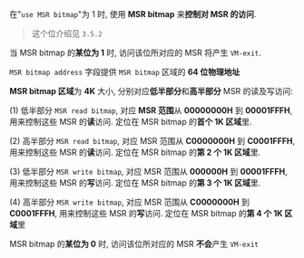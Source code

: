 
在"`use MSR bitmap`"为 1 时, 使用 **MSR bitmap** 来**控制对 MSR 的访问**.

> 这个位介绍见 `3.5.2`

当 MSR bitmap 的**某位为 1** 时, 访问该位所对应的 MSR 将产生 `VM-exit`.

`MSR bitmap address` 字段提供 `MSR bitmap` 区域的 **64 位物理地址**

**MSR bitmap 区域**为 **4K** 大小, 分别对应**低半部分**和**高半部分** MSR 的读及写访问:

(1) 低半部分 `MSR read bitmap`, 对应 **MSR 范围**从 **00000000H** 到 **00001FFFH**, 用来控制这些 MSR 的**读**访问. 定位在 MSR bitmap 的**首个 1K 区域**里.

(2) 高半部分 `MSR read bitmap`, 对应 MSR 范围从 **C0000000H** 到 **C0001FFFH**, 用来控制这些 MSR 的**读**访问. 定位在 MSR bitmap 的**第 2 个 1K 区域**里.

(3) 低半部分 `MSR write bitmap`, 对应 MSR 范围从 **000000H** 到 **00001FFFH**, 用来控制这些 MSR 的**写**访问. 定位在 MSR bitmap 的**第 3 个 1K 区域**里.

(4) 高半部分 `MSR write bitmap`, 对应 MSR 范围从 **C0000000H** 到 **C0001FFFH**, 用来控制这些 MSR 的**写**访问. 定位在 MSR bitmap 的**第 4 个 1K 区域**里

MSR bitmap 的**某位为 0** 时, 访问该位所对应的 MSR **不会**产生 `VM-exit`